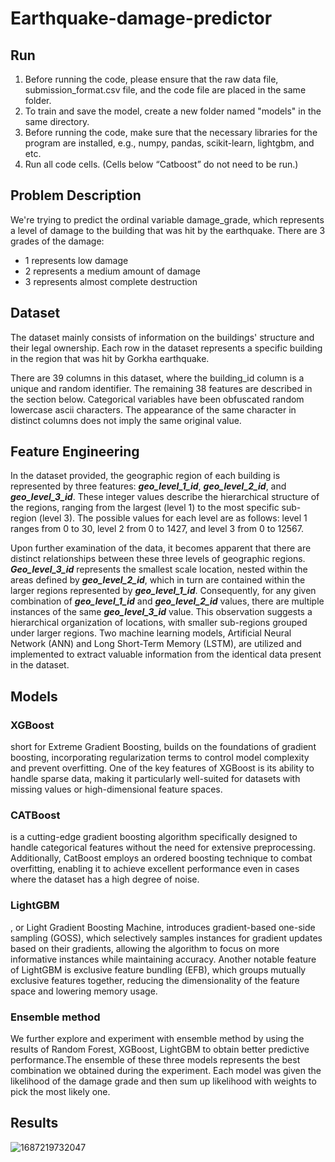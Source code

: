 # Earthquake-damage-predictor

## Run
1. Before running the code, please ensure that the raw data file, submission_format.csv file, and the code file are placed in the same folder.  
2. To train and save the model, create a new folder named "models" in the same directory.  
3. Before running the code, make sure that the necessary libraries for the program are installed, e.g., numpy, pandas, scikit-learn, lightgbm, and etc.  
4. Run all code cells. (Cells below “Catboost” do not need to be run.)  
   
## Problem Description
We're trying to predict the ordinal variable damage_grade, which represents a level of damage to the building that was hit by the earthquake. There are 3 grades of the damage:

- 1 represents low damage
- 2 represents a medium amount of damage
- 3 represents almost complete destruction

## Dataset
The dataset mainly consists of information on the buildings' structure and their legal ownership. Each row in the dataset represents a specific building in the region that was hit by Gorkha earthquake.

There are 39 columns in this dataset, where the building_id column is a unique and random identifier. The remaining 38 features are described in the section below. Categorical variables have been obfuscated random lowercase ascii characters. The appearance of the same character in distinct columns does not imply the same original value.

## Feature Engineering
In the dataset provided, the geographic region of each building is represented by three features: ***geo_level_1_id***, ***geo_level_2_id***, and ***geo_level_3_id***. These integer values describe the hierarchical structure of the regions, ranging from the largest (level 1) to the most specific sub-region (level 3). The possible values for each level are as follows: level 1 ranges from 0 to 30, level 2 from 0 to 1427, and level 3 from 0 to 12567.

Upon further examination of the data, it becomes apparent that there are distinct relationships between these three levels of geographic regions. ***Geo_level_3_id*** represents the smallest scale location, nested within the areas defined by ***geo_level_2_id***, which in turn are contained within the larger regions represented by ***geo_level_1_id***. Consequently, for any given combination of ***geo_level_1_id*** and ***geo_level_2_id*** values, there are multiple instances of the same ***geo_level_3_id*** value. This observation suggests a hierarchical organization of locations, with smaller sub-regions grouped under larger regions.
Two machine learning models, Artificial Neural Network (ANN) and Long Short-Term Memory (LSTM), are utilized and implemented to extract valuable information from the identical data present in the dataset. 

## Models
### XGBoost
short for Extreme Gradient Boosting, builds on the foundations of gradient boosting, incorporating regularization terms to control model complexity and prevent overfitting. One of the key features of XGBoost is its ability to handle sparse data, making it particularly well-suited for datasets with missing values or high-dimensional feature spaces. 

### CATBoost
is a cutting-edge gradient boosting algorithm specifically designed to handle categorical features without the need for extensive preprocessing. Additionally, CatBoost employs an ordered boosting technique to combat overfitting, enabling it to achieve excellent performance even in cases where the dataset has a high degree of noise.

### LightGBM
, or Light Gradient Boosting Machine, introduces gradient-based one-side sampling (GOSS), which selectively samples instances for gradient updates based on their gradients, allowing the algorithm to focus on more informative instances while maintaining accuracy. Another notable feature of LightGBM is exclusive feature bundling (EFB), which groups mutually exclusive features together, reducing the dimensionality of the feature space and lowering memory usage.

### Ensemble method
We further explore and experiment with ensemble method by using the results of Random Forest, XGBoost, LightGBM to obtain better predictive performance.The ensemble of these three models represents the best combination we obtained during the experiment. Each model was given the likelihood of the damage grade and then sum up likelihood with weights to pick the most likely one.

## Results
![1687219732047](https://github.com/1eom3i/Earthquake-damage-predictor/assets/124229472/d3a97576-9e51-4adb-b778-cf939f66f419)
